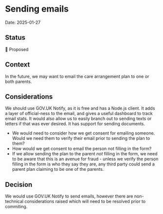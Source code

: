 # Sending emails

Date: 2025-01-27

## Status

🤔 Proposed

## Context

In the future, we may want to email the care arrangement plan to one or both parents.

## Considerations

We should use GOV.UK Notify, as it is free and has a Node.js client. It adds a layer of official-ness to the email, and
gives a useful dashboard to track email stats. It would also allow us to easily branch out to sending texts or letters
if that was ever desired. It has support for sending documents.

- We would need to consider how we get consent for emailing someone. Would we need them to verify their email prior to
  sending the plan to them?
- How would we get consent to email the person not filling in the form?
- If we allow sending the plan to the parent _not_ filling in the form, we need to be aware that this is an avenue for
  fraud - unless we verify the person filling in the form is who they say they are, any third party could send a parent
  plan claiming to be one of the parents.

## Decision

We would use GOV.UK Notify to send emails, however there are non-technical considerations raised which will need to be
resolved prior to commiting.
